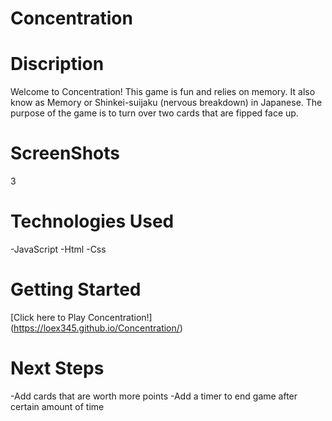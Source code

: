 # Concentration
# Discription
Welcome to Concentration! This game is fun and relies on memory. It also know as Memory or Shinkei-suijaku (nervous breakdown) in Japanese. The purpose of the game is to turn over two cards that are fipped face up. 

# ScreenShots

3

# Technologies Used

-JavaScript
-Html
-Css

# Getting Started

[Click here to Play Concentration!] (https://loex345.github.io/Concentration/)

# Next Steps
-Add cards that are worth more points
-Add a timer to end game after certain amount of time
